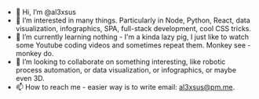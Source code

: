 - 👋 Hi, I’m @al3xsus
- 👀 I’m interested in many things. Particularly in Node, Python, React, data visualization, infographics, SPA, full-stack development, cool CSS tricks.
- 🌱 I’m currently learning nothing - I'm a kinda lazy pig, I just like to watch some Youtube coding videos and sometimes repeat them. Monkey see - monkey do.
- 💞️ I’m looking to collaborate on something interesting, like robotic process automation, or data visualization, or infographics, or maybe even 3D.
- 📫 How to reach me - easier way is to write email: al3xsus@pm.me.

<!---
al3xsus/al3xsus is a ✨ special ✨ repository because its `README.md` (this file) appears on your GitHub profile.
You can click the Preview link to take a look at your changes.
--->
